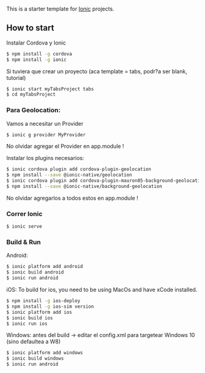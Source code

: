 This is a starter template for [Ionic](http://ionicframework.com/docs/) projects.

## How to start

Instalar Cordova y Ionic

```bash
$ npm install -g cordova
$ npm install -g ionic
```

Si tuviera que crear un proyecto (aca template = tabs, podr?a ser blank, tutorial)

```bash
$ ionic start myTabsProject tabs
$ cd myTabsProject
```

### Para Geolocation:

Vamos a necesitar un Provider

```bash
$ ionic g provider MyProvider
```
No olvidar agregar el Provider en app.module !

Instalar los plugins necesarios:

```bash
$ ionic cordova plugin add cordova-plugin-geolocation
$ npm install --save @ionic-native/geolocation
$ ionic cordova plugin add cordova-plugin-mauron85-background-geolocation
$ npm install --save @ionic-native/background-geolocation
```

No olvidar agregarlos a todos estos en app.module !


### Correr Ionic

```bash
$ ionic serve
```

### Build & Run

Android:

```bash
$ ionic platform add android
$ ionic build android
$ ionic run android
```

iOS: To build for ios, you need to be using MacOs and have xCode installed.

```bash
$ npm install -g ios-deploy
$ npm install -g ios-sim version
$ ionic platform add ios
$ ionic build ios
$ ionic run ios
```

Windows: antes del build -> editar el config.xml para targetear Windows 10 (sino defaultea a W8)

<platform name="windows">
    <preference name="windows-target-version" value="10.0" />
</platform>

```bash
$ ionic platform add windows
$ ionic build windows
$ ionic run android
```
